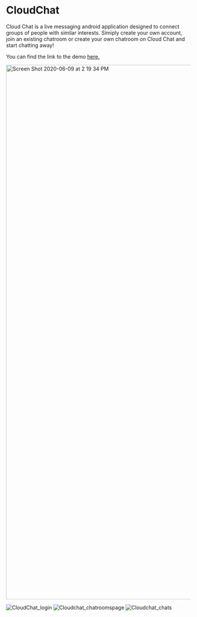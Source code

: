 # CloudChat
Cloud Chat is a live messaging android application designed to connect groups of people with similar interests. Simiply create your own account, join an existing chatroom or create your own chatroom on Cloud Chat and start chatting away! 

You can find the link to the demo [here.](https://drive.google.com/file/d/1qKE2Ouv15aCKRG11RgcwEX-fBIyi25gA/view?usp=sharing)


[<img width="1455" alt="Screen Shot 2020-06-09 at 2 19 34 PM" src="https://user-images.githubusercontent.com/40672145/84184945-4041f900-aa5c-11ea-8ec0-16e5568cc160.png">](https://drive.google.com/file/d/1qKE2Ouv15aCKRG11RgcwEX-fBIyi25gA/view?usp=sharing)


![CloudChat_login](https://user-images.githubusercontent.com/40672145/61918336-fcff9a00-af1e-11e9-8f6e-1a5e39148476.PNG)
![Cloudchat_chatroomspage](https://user-images.githubusercontent.com/40672145/61918476-831be080-af1f-11e9-95f3-e7c9d047b1b3.PNG)
![Cloudchat_chats](https://user-images.githubusercontent.com/40672145/61918395-31735600-af1f-11e9-9b5b-0d10ed2c34c1.PNG)
